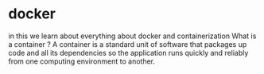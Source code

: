 # docker
in this we learn about everything about docker and containerization 
What is a container ?
A container is a standard unit of software that packages up code and all its dependencies so the application runs quickly and reliably from one computing environment to another. 
